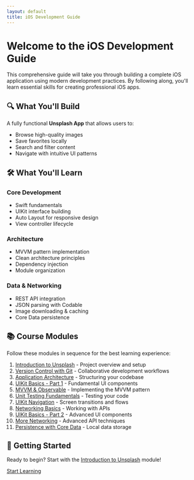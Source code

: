 ```yaml
---
layout: default
title: iOS Development Guide
---
```


# Welcome to the iOS Development Guide

This comprehensive guide will take you through building a complete iOS application using modern development practices. By following along, you'll learn essential skills for creating professional iOS apps.

## 🔍 What You'll Build

A fully functional **Unsplash App** that allows users to:
- Browse high-quality images
- Save favorites locally
- Search and filter content
- Navigate with intuitive UI patterns

## 🛠️ What You'll Learn

<div class="learning-tracks">
  <div class="track">
    <h3><i class="fas fa-code"></i> Core Development</h3>
    <ul>
      <li>Swift fundamentals</li>
      <li>UIKit interface building</li>
      <li>Auto Layout for responsive design</li>
      <li>View controller lifecycle</li>
    </ul>
  </div>

  <div class="track">
    <h3><i class="fas fa-sitemap"></i> Architecture</h3>
    <ul>
      <li>MVVM pattern implementation</li>
      <li>Clean architecture principles</li>
      <li>Dependency injection</li>
      <li>Module organization</li>
    </ul>
  </div>

  <div class="track">
    <h3><i class="fas fa-network-wired"></i> Data & Networking</h3>
    <ul>
      <li>REST API integration</li>
      <li>JSON parsing with Codable</li>
      <li>Image downloading & caching</li>
      <li>Core Data persistence</li>
    </ul>
  </div>
</div>

## 📚 Course Modules

Follow these modules in sequence for the best learning experience:

1. [Introduction to Unsplash](1/1.1-introduction.md) - Project overview and setup
2. [Version Control with Git](2/2-git.md) - Collaborative development workflows
3. [Application Architecture](3/3-app-arch.md) - Structuring your codebase
4. [UIKit Basics - Part 1](4/4-uikit.md) - Fundamental UI components
5. [MVVM & Observable](5/5-mvvm.md) - Implementing the MVVM pattern
6. [Unit Testing Fundamentals](6/6-unit-testing.md) - Testing your code
7. [UIKit Navigation](7/7.1-navigation.md) - Screen transitions and flows
8. [Networking Basics](8/8.1-networking-1.md) - Working with APIs
9. [UIKit Basics - Part 2](9/9.1-uikit.md) - Advanced UI components
10. [More Networking](10/10.1-more-networking.md) - Advanced API techniques
11. [Persistence with Core Data](11/11-persistence.md) - Local data storage

## 🚀 Getting Started

Ready to begin? Start with the [Introduction to Unsplash](1/1.1-introduction.md) module!

<div class="cta-container">
  <a href="1/1.1-introduction.md" class="cta-button">Start Learning</a>
</div>
